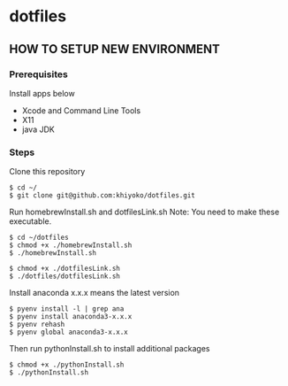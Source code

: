 # dotfiles

## HOW TO SETUP NEW ENVIRONMENT

### Prerequisites
Install apps below
* Xcode and Command Line Tools
* X11
* java JDK

### Steps
Clone this repository
```
$ cd ~/
$ git clone git@github.com:khiyoko/dotfiles.git
```
Run homebrewInstall.sh and dotfilesLink.sh
Note: You need to make these executable.
```
$ cd ~/dotfiles
$ chmod +x ./homebrewInstall.sh
$ ./homebrewInstall.sh
```
```
$ chmod +x ./dotfilesLink.sh
$ ./dotfiles/dotfilesLink.sh
```
Install anaconda
x.x.x means the latest version
```
$ pyenv install -l | grep ana
$ pyenv install anaconda3-x.x.x
$ pyenv rehash
$ pyenv global anaconda3-x.x.x
```
Then run pythonInstall.sh to install additional packages
```
$ chmod +x ./pythonInstall.sh
$ ./pythonInstall.sh
```

